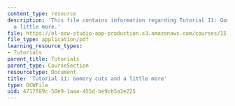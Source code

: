 ```yaml
---
content_type: resource
description: 'This file contains information regarding Tutorial 11: Gomory cuts and
  a little more.'
file: https://ol-ocw-studio-app-production.s3.amazonaws.com/courses/15-053-optimization-methods-in-management-science-spring-2013/4717f89c50e91aaa455dbe9cb5a3e225_MIT15_053S13_tut11.pdf
file_type: application/pdf
learning_resource_types:
- Tutorials
parent_title: Tutorials
parent_type: CourseSection
resourcetype: Document
title: 'Tutorial 11: Gomory cuts and a little more'
type: OCWFile
uid: 4717f89c-50e9-1aaa-455d-be9cb5a3e225
---
```

